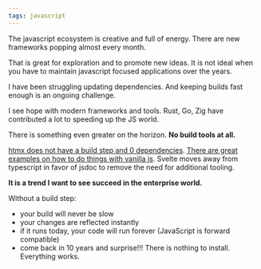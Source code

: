 ```yaml
---
tags: javascript
---
```

The javascript ecosystem is creative and full of energy. 
There are new frameworks popping almost every month.

That is great for exploration and to promote new ideas.
It is not ideal when you have to maintain javascript focused applications over the years.

I have been struggling updating dependencies.
And keeping builds fast enough is an ongoing challenge.

I see hope with modern frameworks and tools.
Rust, Go, Zig have contributed a lot to speeding up the JS world.

There is something even greater on the horizon.
**No build tools at all.**

[htmx does not have a build step and 0 dependencies](https://htmx.org/essays/no-build-step/).
[There are great examples on how to do things with vanilla js](https://frontendmasters.com/blog/vanilla-javascript-todomvc/).
Svelte moves away from typescript in favor of jsdoc to remove the need for additional tooling.

**It is a trend I want to see succeed in the enterprise world.**

Without a build step:

- your build will never be slow
- your changes are reflected instantly
- if it runs today, your code will run forever (JavaScript is forward compatible)
- come back in 10 years and surprise!!! There is nothing to install. Everything works.